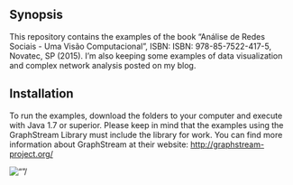 ## Synopsis
This repository contains the examples of the book “Análise de Redes Sociais - Uma Visão Computacional”, ISBN: ISBN: 978-85-7522-417-5, Novatec, SP (2015).
I’m also keeping some examples of data visualization and complex network analysis posted on my blog.


## Installation
To run the examples, download the folders to your computer and execute with Java 1.7 or superior.
Please keep in mind that the examples using the GraphStream Library must include the library for work.
You can find more information about GraphStream at their website: http://graphstream-project.org/


<img src=“http://www.novatec.com.br/livros/analiseredessociais/capa_ampliada9788575224175.jpg” alt=“”/>

